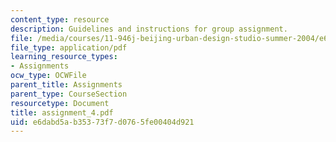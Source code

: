 ```yaml
---
content_type: resource
description: Guidelines and instructions for group assignment.
file: /media/courses/11-946j-beijing-urban-design-studio-summer-2004/e6dabd5ab35373f7d0765fe00404d921_assignment_4.pdf
file_type: application/pdf
learning_resource_types:
- Assignments
ocw_type: OCWFile
parent_title: Assignments
parent_type: CourseSection
resourcetype: Document
title: assignment_4.pdf
uid: e6dabd5a-b353-73f7-d076-5fe00404d921
---
```


